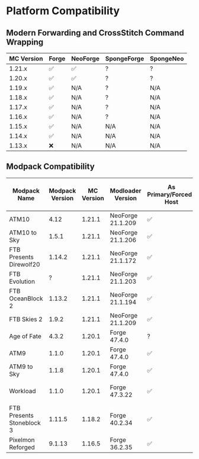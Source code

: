 # Platform Compatibility

## Modern Forwarding and CrossStitch Command Wrapping
| MC Version | Forge | NeoForge | SpongeForge | SpongeNeo |
|------------|-------|----------|-------------|-----------|
| 1.21.x     | ✅     | ✅        | ?           | ?         |
| 1.20.x     | ✅     | ✅        | ?           | ?         |
| 1.19.x     | ✅     | N/A      | ?           | N/A       |
| 1.18.x     | ✅     | N/A      | ?           | N/A       |
| 1.17.x     | ✅     | N/A      | ?           | N/A       |
| 1.16.x     | ✅     | N/A      | ?           | N/A       |
| 1.15.x     | ✅     | N/A      | N/A         | N/A       |
| 1.14.x     | ✅     | N/A      | N/A         | N/A       |
| 1.13.x     | ❌     | N/A      | N/A         | N/A       |

## Modpack Compatibility
| Modpack Name              | Modpack Version | MC Version | Modloader Version | As Primary/Forced-Host | Server Switching | Can Join Vanilla Servers | Notes                          |
|---------------------------|-----------------|------------|-------------------|------------------------|------------------|--------------------------|--------------------------------|
| ATM10                     | 4.12            | 1.21.1     | NeoForge 21.1.209 | ✅                      | ?                | ❌                        |                                |
| ATM10 to Sky              | 1.5.1           | 1.21.1     | NeoForge 21.1.206 | ✅                      | ?                | ❌                        |                                |
| FTB Presents Direwolf20   | 1.14.2          | 1.21.1     | NeoForge 21.1.172 | ✅                      | ?                | ❌                        |                                |
| FTB Evolution             | ?               | 1.21.1     | NeoForge 21.1.203 | ✅                      | ?                | ❌                        |                                |
| FTB OceanBlock 2          | 1.13.2          | 1.21.1     | NeoForge 21.1.194 | ✅                      | ?                | ❌                        |                                |
| FTB Skies 2               | 1.9.2           | 1.21.1     | NeoForge 21.1.209 | ✅                      | ?                | ❌                        |                                |
| Age of Fate               | 4.3.2           | 1.20.1     | Forge 47.4.0      | ?                      | ?                | ?                        |                                |
| ATM9                      | 1.1.0           | 1.20.1     | Forge 47.4.0      | ✅                      | ?                | ?                        |                                |
| ATM9 to Sky               | 1.1.8           | 1.20.1     | Forge 47.4.0      | ✅                      | ?                | ?                        |                                |
| Workload                  | 1.1.0           | 1.20.1     | Forge 47.3.22     | ✅                      | ✅                | ❌                        | FFCRP mod incompatible with VS |
| FTB Presents Stoneblock 3 | 1.11.5          | 1.18.2     | Forge 40.2.34     | ✅                      | ?                | ?                        |                                |
| Pixelmon Reforged         | 9.1.13          | 1.16.5     | Forge 36.2.35     | ✅                      | ?                | ?                        |                                |
